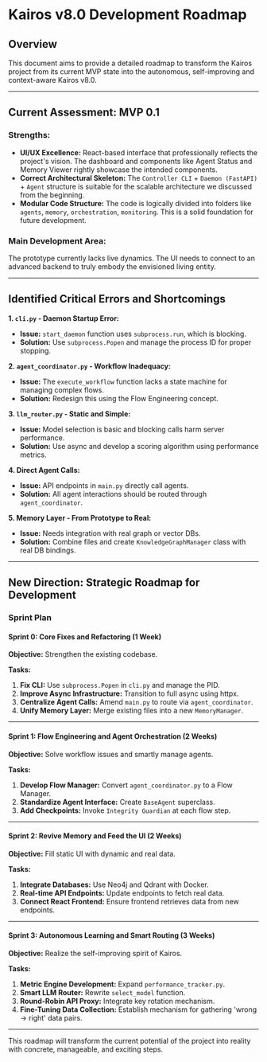 # Kairos v8.0 Development Roadmap

## **Overview**
This document aims to provide a detailed roadmap to transform the Kairos project from its current MVP state into the autonomous, self-improving and context-aware Kairos v8.0.

---

## **Current Assessment: MVP 0.1**

### **Strengths:**
* **UI/UX Excellence:** React-based interface that professionally reflects the project's vision. The dashboard and components like Agent Status and Memory Viewer rightly showcase the intended components.
* **Correct Architectural Skeleton:** The `Controller CLI` + `Daemon (FastAPI)` + `Agent` structure is suitable for the scalable architecture we discussed from the beginning.
* **Modular Code Structure:** The code is logically divided into folders like `agents`, `memory`, `orchestration`, `monitoring`. This is a solid foundation for future development.

### **Main Development Area:**
The prototype currently lacks live dynamics. The UI needs to connect to an advanced backend to truly embody the envisioned living entity.

---

## **Identified Critical Errors and Shortcomings**

**1. `cli.py` - Daemon Startup Error:**
* **Issue:** `start_daemon` function uses `subprocess.run`, which is blocking.
* **Solution:** Use `subprocess.Popen` and manage the process ID for proper stopping.

**2. `agent_coordinator.py` - Workflow Inadequacy:**
* **Issue:** The `execute_workflow` function lacks a state machine for managing complex flows.
* **Solution:** Redesign this using the Flow Engineering concept.

**3. `llm_router.py` - Static and Simple:**
* **Issue:** Model selection is basic and blocking calls harm server performance.
* **Solution:** Use async and develop a scoring algorithm using performance metrics.

**4. Direct Agent Calls:**
* **Issue:** API endpoints in `main.py` directly call agents.
* **Solution:** All agent interactions should be routed through `agent_coordinator`.

**5. Memory Layer - From Prototype to Real:**
* **Issue:** Needs integration with real graph or vector DBs.
* **Solution:** Combine files and create `KnowledgeGraphManager` class with real DB bindings.

---

## **New Direction: Strategic Roadmap for Development**

### **Sprint Plan**

#### **Sprint 0: Core Fixes and Refactoring (1 Week)**

**Objective:** Strengthen the existing codebase.

**Tasks:**
1. **Fix CLI:** Use `subprocess.Popen` in `cli.py` and manage the PID.
2. **Improve Async Infrastructure:** Transition to full async using httpx.
3. **Centralize Agent Calls:** Amend `main.py` to route via `agent_coordinator`.
4. **Unify Memory Layer:** Merge existing files into a new `MemoryManager`.

---

#### **Sprint 1: Flow Engineering and Agent Orchestration (2 Weeks)**

**Objective:** Solve workflow issues and smartly manage agents.

**Tasks:**
1. **Develop Flow Manager:** Convert `agent_coordinator.py` to a Flow Manager.
2. **Standardize Agent Interface:** Create `BaseAgent` superclass.
3. **Add Checkpoints:** Invoke `Integrity Guardian` at each flow step.

---

#### **Sprint 2: Revive Memory and Feed the UI (2 Weeks)**

**Objective:** Fill static UI with dynamic and real data.

**Tasks:**
1. **Integrate Databases:** Use Neo4j and Qdrant with Docker.
2. **Real-time API Endpoints:** Update endpoints to fetch real data.
3. **Connect React Frontend:** Ensure frontend retrieves data from new endpoints.

---

#### **Sprint 3: Autonomous Learning and Smart Routing (3 Weeks)**

**Objective:** Realize the self-improving spirit of Kairos.

**Tasks:**
1. **Metric Engine Development:** Expand `performance_tracker.py`.
2. **Smart LLM Router:** Rewrite `select_model` function.
3. **Round-Robin API Proxy:** Integrate key rotation mechanism.
4. **Fine-Tuning Data Collection:** Establish mechanism for gathering 'wrong -> right' data pairs.

---

This roadmap will transform the current potential of the project into reality with concrete, manageable, and exciting steps.
